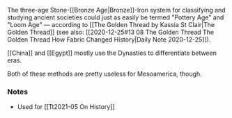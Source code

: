 
The three-age Stone-[[Bronze Age|Bronze]]-Iron system for classifying and studying ancient societies could just as easily be termed "Pottery Age" and "Loom Age" — according to [[The Golden Thread by Kassia St Clair|The Golden Thread]] (see also: [[2020-12-25#13 08 The Golden Thread The Golden Thread How Fabric Changed History|Daily Note 2020-12-25]]).

[[China]] and [[Egypt]] mostly use the Dynasties to differentiate between eras. 

Both of these methods are pretty useless for Mesoamerica, though. 

### Notes

- Used for [[Tt2021-05 On History]]

